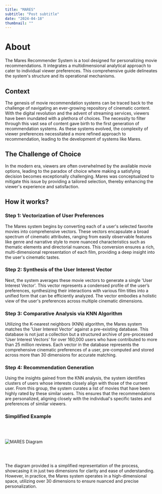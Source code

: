 ```yaml
---
title: "MARES"
subtitle: "Post subtitle"
date: "2024-04-18"
thumbnail: ""
---
```


# About

The Mares Recommender System is a tool designed for personalizing movie recommendations. It integrates a multidimensional analytical approach to cater to individual viewer preferences. This comprehensive guide delineates the system's structure and its operational mechanisms.

## Context
The genesis of movie recommendation systems can be traced back to the challenge of navigating an ever-growing repository of cinematic content. With the digital revolution and the advent of streaming services, viewers have been inundated with a plethora of choices. The necessity to filter through this vast sea of content gave birth to the first generation of recommendation systems. As these systems evolved, the complexity of viewer preferences necessitated a more refined approach to recommendation, leading to the development of systems like Mares.

## The Challenge of Choice
In the modern era, viewers are often overwhelmed by the available movie options, leading to the paradox of choice where making a satisfying decision becomes exceptionally challenging. Mares was conceptualized to mitigate this issue by providing a tailored selection, thereby enhancing the viewer's experience and satisfaction.

## How it works?

### Step 1: Vectorization of User Preferences

The Mares system begins by converting each of a user's selected favorite movies into comprehensive vectors. These vectors encapsulate a broad spectrum of cinematic attributes, ranging from easily observable features like genre and narrative style to more nuanced characteristics such as thematic elements and directorial nuances. This conversion ensures a rich, multi-dimensional representation of each film, providing a deep insight into the user's cinematic tastes.

### Step 2: Synthesis of the User Interest Vector

Next, the system averages these movie vectors to generate a single 'User Interest Vector'. This vector represents a condensed profile of the user’s preferences, synthesizing their interactions with various film titles into a unified form that can be efficiently analyzed. The vector embodies a holistic view of the user's preferences across multiple cinematic dimensions.

### Step 3: Comparative Analysis via KNN Algorithm

Utilizing the K-nearest neighbors (KNN) algorithm, the Mares system matches the 'User Interest Vector' against a pre-existing database. This database is not just a collection but a structured archive of pre-processed 'User Interest Vectors' for over 160,000 users who have contributed to more than 25 million reviews. Each vector in the database represents the comprehensive cinematic preferences of a user, pre-computed and stored across more than 30 dimensions for accurate matching.

### Step 4: Recommendation Generation

Using the insights gained from the KNN analysis, the system identifies clusters of users whose interests closely align with those of the current user. From this group, the system curates a list of movies that have been highly rated by these similar users. This ensures that the recommendations are personalized, aligning closely with the individual's specific tastes and preferences of similar viewers.


### Simplified Example

<br/>
<br/>

![MARES Diagram](/images/mares_diagram.webp)

<br/>
<br/>


The diagram provided is a simplified representation of the process, showcasing it in just two dimensions for clarity and ease of understanding. However, in practice, the Mares system operates in a high-dimensional space, utilizing over 30 dimensions to ensure nuanced and precise personalization.

